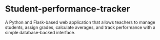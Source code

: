 # Student-performance-tracker
A Python and Flask-based web application that allows teachers to manage students, assign grades, calculate averages, and track performance with a simple database-backed interface.
